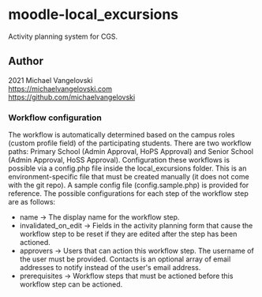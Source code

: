 # moodle-local_excursions

Activity planning system for CGS.

Author
--------
2021 Michael Vangelovski<br/>
<https://michaelvangelovski.com><br/>
<https://github.com/michaelvangelovski><br/>

### Workflow configuration
The workflow is automatically determined based on the campus roles (custom profile field) of the participating students. There are two workflow paths: Primary School (Admin Approval, HoPS Approval) and Senior School (Admin Approval, HoSS Approval). Configuration these workflows is possible via a config.php file inside the local_excursions folder. This is an environment-specific file that must be created manually (it does not come with the git repo). A sample config file (config.sample.php) is provided for reference. The possible configurations for each step of the workflow step are as follows:
 - name → The display name for the workflow step.
 - invalidated_on_edit → Fields in the activity planning form that cause the workflow step to be reset if they are edited after the step has been actioned.
 - approvers → Users that can action this workflow step. The username of the user must be provided. Contacts is an optional array of email addresses to notify instead of the user's email address.
 - prerequisites → Workflow steps that must be actioned before this workflow step can be actioned.
